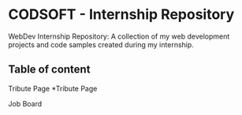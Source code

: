 # CODSOFT - Internship Repository
WebDev Internship Repository: A collection of my web development projects and code samples created during my internship. 

## Table of content
Tribute Page
*Tribute Page

Job Board
